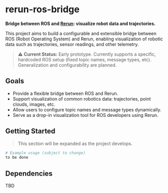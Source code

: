 # rerun-ros-bridge

**Bridge between ROS and [Rerun](https://www.rerun.io/): visualize robot data and trajectories.**

This project aims to build a configurable and extensible bridge between ROS (Robot Operating System) and Rerun, enabling visualization of robotic data such as trajectories, sensor readings, and other telemetry.

> ⚠️ **Current Status:** Early prototype. Currently supports a specific, hardcoded ROS setup (fixed topic names, message types, etc). Generalization and configurability are planned.

## Goals

- Provide a flexible bridge between ROS and Rerun.
- Support visualization of common robotics data: trajectories, point clouds, images, etc.
- Allow users to configure topic names and message types dynamically.
- Serve as a drop-in visualization tool for ROS developers using Rerun.

## Getting Started

> This section will be expanded as the project develops.

```bash
# Example usage (subject to change)
to be done
```

## Dependencies 
TBD
